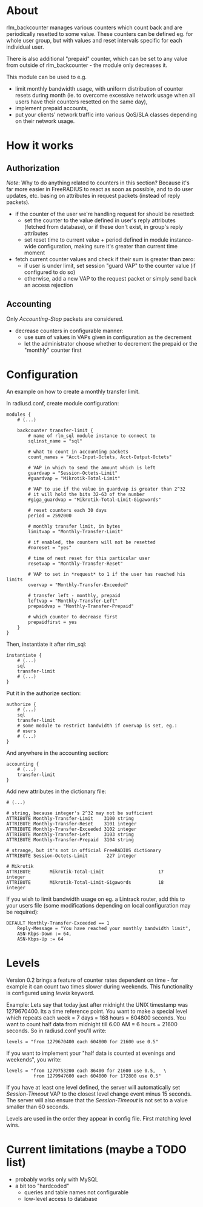 About
=====

rlm_backcounter manages various counters which count back and are periodically
resetted to some value. These counters can be defined eg. for whole user group,
but with values and reset intervals specific for each individual user.

There is also additional "prepaid" counter, which can be set to any value from
outside of rlm_backcounter - the module only decreases it.

This module can be used to e.g.

  * limit monthly bandwidth usage, with uniform distribution of counter resets
    during month (ie. to overcome excessive network usage when all users have
    their counters resetted on the same day),
  * implement prepaid accounts,
  * put your clients' network traffic into various QoS/SLA classes depending on
    their network usage.

How it works
============

Authorization
-------------

_Note_: Why to do anything related to counters in this section? Because it's far
more easier in FreeRADIUS to react as soon as possible, and to do user updates,
etc. basing on attributes in request packets (instead of reply packets).

* if the counter of the user we're handling request for should be resetted:
    * set the counter to the value defined in user's reply attributes
      (fetched from database), or if these don't exist, in group's reply
      attributes
    * set reset time to current value + period defined in module
      instance-wide configuration, making sure it's greater than current
      time moment
* fetch current counter values and check if their sum is greater than
  zero:
    * if user is under limit, set session "guard VAP" to the counter
      value (if configured to do so)
    * otherwise, add a new VAP to the request packet or simply send back
      an access rejection

Accounting
----------

Only _Accounting-Stop_ packets are considered.

* decrease counters in configurable manner:
     * use sum of values in VAPs given in configuration as the decrement
     * let the administrator choose whether to decrement the prepaid or the
       "monthly" counter first

Configuration
=============

An example on how to create a monthly transfer limit.

In radiusd.conf, create module configuration:

    modules {
        # (...)

        backcounter transfer-limit {
            # name of rlm_sql module instance to connect to
            sqlinst_name = "sql"

            # what to count in accounting packets
            count_names = "Acct-Input-Octets, Acct-Output-Octets"

            # VAP in which to send the amount which is left
            guardvap = "Session-Octets-Limit"
            #guardvap = "Mikrotik-Total-Limit"

            # VAP to use if the value in guardvap is greater than 2^32
            # it will hold the bits 32-63 of the number
            #giga_guardvap = "Mikrotik-Total-Limit-Gigawords"

            # reset counters each 30 days
            period = 2592000

            # monthly transfer limit, in bytes
            limitvap = "Monthly-Transfer-Limit"

            # if enabled, the counters will not be resetted
            #noreset = "yes"

            # time of next reset for this particular user
            resetvap = "Monthly-Transfer-Reset"

            # VAP to set in *request* to 1 if the user has reached his limits
            overvap = "Monthly-Transfer-Exceeded"

            # transfer left - monthly, prepaid
            leftvap = "Monthly-Transfer-Left"
            prepaidvap = "Monthly-Transfer-Prepaid"

            # which counter to decrease first
            prepaidfirst = yes
        }
    }

Then, instantiate it after rlm_sql:

    instantiate {
        # (...)
        sql
        transfer-limit
        # (...)
    }

Put it in the authorize section:

    authorize {
        # (...)
        sql
        transfer-limit
        # some module to restrict bandwidth if overvap is set, eg.:
        # users
        # (...)
    }

And anywhere in the accounting section:

    accounting {
        # (...)
        transfer-limit
    }

Add new attributes in the dictionary file:

    # (...)

    # string, because integer's 2^32 may not be sufficient
    ATTRIBUTE Monthly-Transfer-Limit    3100 string
    ATTRIBUTE Monthly-Transfer-Reset    3101 integer
    ATTRIBUTE Monthly-Transfer-Exceeded 3102 integer
    ATTRIBUTE Monthly-Transfer-Left     3103 string
    ATTRIBUTE Monthly-Transfer-Prepaid  3104 string

    # strange, but it's not in official FreeRADIUS dictionary
    ATTRIBUTE Session-Octets-Limit       227 integer

    # Mikrotik
    ATTRIBUTE       Mikrotik-Total-Limit                    17      integer
    ATTRIBUTE       Mikrotik-Total-Limit-Gigawords          18      integer

If you wish to limit bandwidth usage on eg. a Lintrack router, add this to your
users file (some modifications depending on local configuration may be
required):

    DEFAULT Monthly-Transfer-Exceeded == 1
        Reply-Message = "You have reached your monthly bandwidth limit",
        ASN-Kbps-Down := 64,
        ASN-Kbps-Up := 64

Levels
======

Version 0.2 brings a feature of counter rates dependent on time - for example it
can count two times slower during weekends. This functionality is configured
using *levels* keyword.

Example: Lets say that today just after midnight the UNIX timestamp was
1279670400. Its a time reference point. You want to make a special level which
repeats each week = 7 days = 168 hours = 604800 seconds. You want to count half
data from midnight till 6.00 AM = 6 hours = 21600 seconds. So in radiusd.conf
you'll write:

    levels = "from 1279670400 each 604800 for 21600 use 0.5"

If you want to implement your "half data is counted at evenings and weekends",
you write:

    levels = "from 1279753200 each 86400 for 21600 use 0.5,   \
              from 1279947600 each 604800 for 172800 use 0.5"

If you have at least one level defined, the server will automatically set
*Session-Timeout* VAP to the closest level change event minus 15 seconds. The
server will also ensure that the *Session-Timeout* is not set to a value smaller
than 60 seconds.

Levels are used in the order they appear in config file. First matching level
wins.

Current limitations (maybe a TODO list)
=======================================

* probably works only with MySQL
* a bit too "hardcoded"
    * queries and table names not configurable
    * low-level access to database

